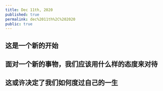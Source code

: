 ```yaml
---
title: Dec 11th, 2020
published: true
permalink: dec%2011th%2C%202020
public: true
---
```


## 这是一个新的开始
## 面对一个新的事物，我们应该用什么样的态度来对待
## 这或许决定了我们如何度过自己的一生